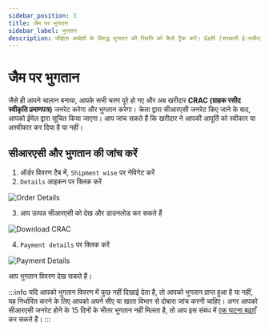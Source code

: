```yaml
---
sidebar_position: 3
title: जैम पर भुगतान
sidebar_label: भुगतान
description: जीईएम आदेशों के विरुद्ध भुगतान की स्थिति को कैसे ट्रैक करें। GeM (सरकारी ई-मार्केटप्लेस) पर CRAC के बारे में जानें।
---
```


# जैम पर भुगतान
जैसे ही आपने चालान बनाया, आपके सभी चरण पूरे हो गए और अब खरीदार **CRAC (ग्राहक रसीद स्वीकृति प्रमाणपत्र)** जनरेट करेगा और भुगतान करेगा। क्रेता द्वारा सीआरएसी जनरेट किए जाने के बाद, आपको ईमेल द्वारा सूचित किया जाएगा। आप जांच सकते हैं कि खरीदार ने आपकी आपूर्ति को स्वीकार या अस्वीकार कर दिया है या नहीं।

## सीआरएसी और भुगतान की जांच करें
1. ऑर्डर विवरण टैब में, `Shipment wise` पर नेविगेट करें
2. `Details` आइकन पर क्लिक करें

![Order Details](/img/doc/order-details-crac.jpg)

3. आप उत्पन्न सीआरएसी को देख और डाउनलोड कर सकते हैं

![Download CRAC](/img/doc/download-crac.jpg)

4. `Payment details` पर क्लिक करें

![Payment Details](/img/doc/payment-details.jpg)

आप भुगतान विवरण देख सकते हैं।

:::info
यदि आपको भुगतान विवरण में कुछ नहीं दिखाई देता है, तो आपको भुगतान प्राप्त हुआ है या नहीं, यह निर्धारित करने के लिए आपको अपने सीए या खाता विभाग से दोबारा जांच करनी चाहिए। अगर आपको सीआरएसी जनरेट होने के 15 दिनों के भीतर भुगतान नहीं मिलता है, तो आप इस संबंध में [एक घटना बढ़ाएँ](/docs/incident/create) कर सकते हैं।
:::